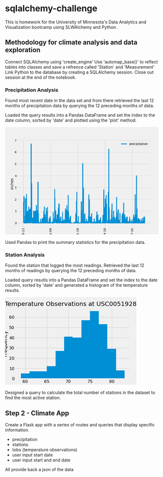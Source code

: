 # sqlalchemy-challenge
This is homework for the University of Minnesota's Data Analytics and Visualization bootcamp using SLWAlchemy and Python. 

## Methodology for climate analysis and data exploration
Connect SQLAlchemy using 'create_engine'
Use 'automap_base()' to reflect tables into classes and save a refrence called 'Station' and 'Measurement'
Link Python to the database by creating a SQLAlchemy session. Close out session at the end of the notebook.

### Precipitation Analysis

Found most recent date in the data set and from there retrieved the last 12 months of precipitation data by querying the 12 preceding months of data. 

Loaded the query results into a Pandas DataFrame and set the index to the date column, sorted by 'date' and plotted using the 'plot' method. 

![RecentYearPrecip.png](Images/RecentYearPrecip.png)

Used Pandas to print the summary statistics for the precipitation data.

### Station Analysis

Found the station that logged the most readings. Retrieved the last 12 months of readings by querying the 12 preceding months of data.

Loaded query resutls into a Pandas DataFrame and set the index to the date column, sorted by 'date' and generated a histogram of the temperature results.

![MostActiveStationTemps.png](Images/MostActiveStationTemps.png)

Designed a query to calculate the total number of stations in the dataset to find the most active station. 

## Step 2 - Climate App

Create a Flask app with a series of routes and queries that display specific information. 

- precipitation
- stations
- tobs (temperature observations)
- user input start date
- user input start and end date

All provide back a json of the data

